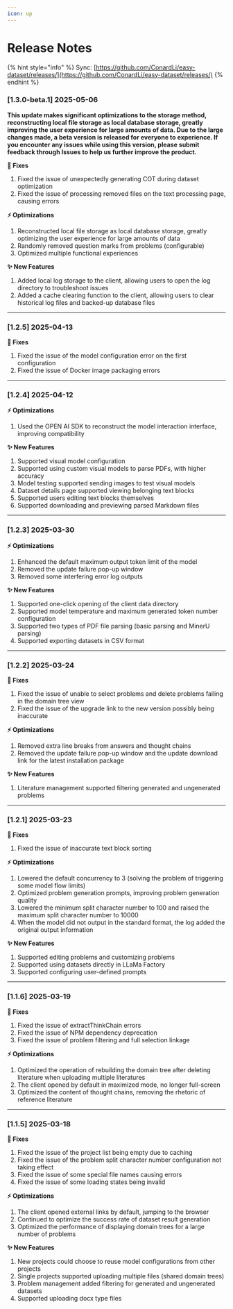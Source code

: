 ```yaml
---
icon: up
---
```


# Release Notes

{% hint style="info" %}
Sync: [https://github.com/ConardLi/easy-dataset/releases/](https://github.com/ConardLi/easy-dataset/releases/)
{% endhint %}

### [1.3.0-beta.1] 2025-05-06

**This update makes significant optimizations to the storage method, reconstructing local file storage as local database storage, greatly improving the user experience for large amounts of data. Due to the large changes made, a beta version is released for everyone to experience. If you encounter any issues while using this version, please submit feedback through Issues to help us further improve the product.**

**🔧 Fixes**

1. Fixed the issue of unexpectedly generating COT during dataset optimization
2. Fixed the issue of processing removed files on the text processing page, causing errors

**⚡ Optimizations**

1. Reconstructed local file storage as local database storage, greatly optimizing the user experience for large amounts of data
2. Randomly removed question marks from problems (configurable)
3. Optimized multiple functional experiences

**✨ New Features**

1. Added local log storage to the client, allowing users to open the log directory to troubleshoot issues
2. Added a cache clearing function to the client, allowing users to clear historical log files and backed-up database files

***

### [1.2.5] 2025-04-13

**🔧 Fixes**

1. Fixed the issue of the model configuration error on the first configuration
2. Fixed the issue of Docker image packaging errors

***

### [1.2.4] 2025-04-12

**⚡ Optimizations**

1. Used the OPEN AI SDK to reconstruct the model interaction interface, improving compatibility

**✨ New Features**

1. Supported visual model configuration
2. Supported using custom visual models to parse PDFs, with higher accuracy
3. Model testing supported sending images to test visual models
4. Dataset details page supported viewing belonging text blocks
5. Supported users editing text blocks themselves
6. Supported downloading and previewing parsed Markdown files

***

### [1.2.3] 2025-03-30

**⚡ Optimizations**

1. Enhanced the default maximum output token limit of the model
2. Removed the update failure pop-up window
3. Removed some interfering error log outputs

**✨ New Features**

1. Supported one-click opening of the client data directory
2. Supported model temperature and maximum generated token number configuration
3. Supported two types of PDF file parsing (basic parsing and MinerU parsing)
4. Supported exporting datasets in CSV format

***

### [1.2.2] 2025-03-24

**🔧 Fixes**

1. Fixed the issue of unable to select problems and delete problems failing in the domain tree view
2. Fixed the issue of the upgrade link to the new version possibly being inaccurate

**⚡ Optimizations**

1. Removed extra line breaks from answers and thought chains
2. Removed the update failure pop-up window and the update download link for the latest installation package

**✨ New Features**

1. Literature management supported filtering generated and ungenerated problems

***

### [1.2.1] 2025-03-23

**🔧 Fixes**

1. Fixed the issue of inaccurate text block sorting

**⚡ Optimizations**

1. Lowered the default concurrency to 3 (solving the problem of triggering some model flow limits)
2. Optimized problem generation prompts, improving problem generation quality
3. Lowered the minimum split character number to 100 and raised the maximum split character number to 10000
4. When the model did not output in the standard format, the log added the original output information

**✨ New Features**

1. Supported editing problems and customizing problems
2. Supported using datasets directly in LLaMa Factory
3. Supported configuring user-defined prompts

***

### [1.1.6] 2025-03-19

**🔧 Fixes**

1. Fixed the issue of extractThinkChain errors
2. Fixed the issue of NPM dependency deprecation
3. Fixed the issue of problem filtering and full selection linkage

**⚡ Optimizations**

1. Optimized the operation of rebuilding the domain tree after deleting literature when uploading multiple literatures
2. The client opened by default in maximized mode, no longer full-screen
3. Optimized the content of thought chains, removing the rhetoric of reference literature

***

### [1.1.5] 2025-03-18

**🔧 Fixes**

1. Fixed the issue of the project list being empty due to caching
2. Fixed the issue of the problem split character number configuration not taking effect
3. Fixed the issue of some special file names causing errors
4. Fixed the issue of some loading states being invalid

**⚡ Optimizations**

1. The client opened external links by default, jumping to the browser
2. Continued to optimize the success rate of dataset result generation
3. Optimized the performance of displaying domain trees for a large number of problems

**✨ New Features**

1. New projects could choose to reuse model configurations from other projects
2. Single projects supported uploading multiple files (shared domain trees)
3. Problem management added filtering for generated and ungenerated datasets
4. Supported uploading docx type files
